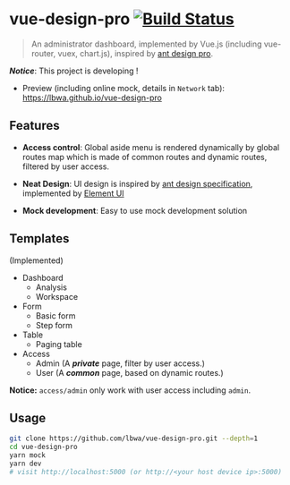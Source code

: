 # vue-design-pro [![Build Status](https://travis-ci.org/lbwa/vue-design-pro.svg?branch=master)](https://travis-ci.org/lbwa/vue-design-pro)

> An administrator dashboard, implemented by Vue.js (including vue-router, vuex, chart.js), inspired by [ant design pro].

[ant design pro]:https://github.com/ant-design/ant-design-pro

***Notice***: This project is developing !

- Preview (including online mock, details in `Network` tab): https://lbwa.github.io/vue-design-pro

## Features

- **Access control**: Global aside menu is rendered dynamically by global routes map which is made of common routes and dynamic routes, filtered by user access.

- **Neat Design**: UI design is inspired by [ant design specification], implemented by [Element UI]

- **Mock development**: Easy to use mock development solution

[Element UI]: https://github.com/ElemeFE/element

[ant design specification]: https://ant.design

## Templates

(Implemented)

- Dashboard
    - Analysis
    - Workspace
- Form
    - Basic form
    - Step form
- Table
    - Paging table
- Access
    - Admin (A ***private*** page, filter by user access.)
    - User (A ***common*** page, based on dynamic routes.)

**Notice:** `access/admin` only work with user access including `admin`.

## Usage

```bash
git clone https://github.com/lbwa/vue-design-pro.git --depth=1
cd vue-design-pro
yarn mock
yarn dev
# visit http://localhost:5000 (or http://<your host device ip>:5000)
```
